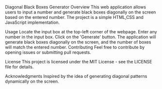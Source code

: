Diagonal Black Boxes Generator
Overview
This web application allows users to input a number and generate black boxes diagonally on the screen based on the entered number. The project is a simple HTML,CSS and JavaScript implementation.

Usage
Locate the input box at the top-left corner of the webpage.
Enter any number in the input box.
Click on the 'Generate' button.
The application will generate black boxes diagonally on the screen, and the number of boxes will match the entered number.
Contributing
Feel free to contribute by opening issues or submitting pull requests.

License
This project is licensed under the MIT License - see the LICENSE file for details.

Acknowledgments
Inspired by the idea of generating diagonal patterns dynamically on the screen.
